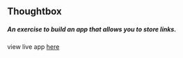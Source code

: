 ## Thoughtbox

##### An exercise to build an app that allows you to store links.

view live app [here](https://matt-stj-thought-box.herokuapp.com/)
